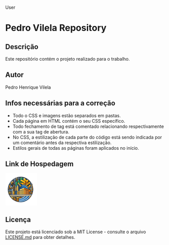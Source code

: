 User
# Pedro Vilela Repository

## Descrição
Este repositório contém o projeto realizado para o trabalho.

## Autor
Pedro Henrique Vilela

## Infos necessárias para a correção
- Todo o CSS e imagens estão separados em pastas.
- Cada página em HTML contém o seu CSS específico.
- Todo fechamento de tag está comentado relacionando respectivamente com a sua tag de abertura.
- No CSS, a estilização de cada parte do código está sendo indicada por um comentário antes da respectiva estilização.
- Estilos gerais de todas as páginas foram aplicados no início.

## Link de Hospedagem
<a href="https://etufbphv.netlify.app/" target="_blank"><img src="Icones/Logo.png" alt="logo" width="100"> </a>


## Licença
Este projeto está licenciado sob a MIT License - consulte o arquivo [LICENSE.md](LICENSE.md) para obter detalhes.
